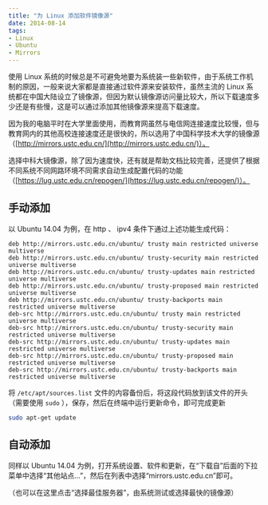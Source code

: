```yaml
---
title: "为 Linux 添加软件镜像源"
date: 2014-08-14
tags:
- Linux
- Ubuntu
- Mirrors
---
```


使用 Linux 系统的时候总是不可避免地要为系统装一些新软件，由于系统工作机制的原因，一般来说大家都是直接通过软件源来安装软件，虽然主流的 Linux 系统都在中国大陆设立了镜像源，但因为默认镜像源访问量比较大，所以下载速度多少还是有些慢，这是可以通过添加其他镜像源来提高下载速度。

因为我的电脑平时在大学里面使用，而教育网虽然与电信网连接速度比较慢，但与教育网内的其他高校连接速度还是很快的，所以选用了中国科学技术大学的镜像源（[http://mirrors.ustc.edu.cn/](http://mirrors.ustc.edu.cn/)）。

选择中科大镜像源，除了因为速度快，还有就是帮助文档比较完善，还提供了根据不同系统不同网路环境不同需求自动生成配置代码的功能（[https://lug.ustc.edu.cn/repogen/](https://lug.ustc.edu.cn/repogen/)）。

## 手动添加

以 Ubuntu 14.04 为例，在 http 、 ipv4 条件下通过上述功能生成代码：

```
deb http://mirrors.ustc.edu.cn/ubuntu/ trusty main restricted universe multiverse
deb http://mirrors.ustc.edu.cn/ubuntu/ trusty-security main restricted universe multiverse
deb http://mirrors.ustc.edu.cn/ubuntu/ trusty-updates main restricted universe multiverse
deb http://mirrors.ustc.edu.cn/ubuntu/ trusty-proposed main restricted universe multiverse
deb http://mirrors.ustc.edu.cn/ubuntu/ trusty-backports main restricted universe multiverse
deb-src http://mirrors.ustc.edu.cn/ubuntu/ trusty main restricted universe multiverse
deb-src http://mirrors.ustc.edu.cn/ubuntu/ trusty-security main restricted universe multiverse
deb-src http://mirrors.ustc.edu.cn/ubuntu/ trusty-updates main restricted universe multiverse
deb-src http://mirrors.ustc.edu.cn/ubuntu/ trusty-proposed main restricted universe multiverse
deb-src http://mirrors.ustc.edu.cn/ubuntu/ trusty-backports main restricted universe multiverse
```

将 `/etc/apt/sources.list` 文件的内容备份后，将这段代码放到该文件的开头（需要使用 `sudo` ），保存，然后在终端中运行更新命令，即可完成更新

```bash
sudo apt-get update
```

## 自动添加

同样以 Ubuntu 14.04 为例，打开系统设置、软件和更新，在“下载自”后面的下拉菜单中选择“其他站点…”，然后在列表中选择“mirrors.ustc.edu.cn”即可。

（也可以在这里点击“选择最佳服务器”，由系统测试或选择最快的镜像源）